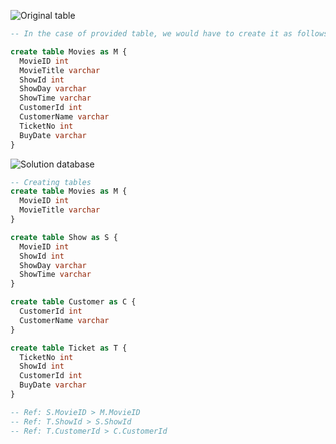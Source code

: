 ![Original table](https://education-team-2020.s3-eu-west-1.amazonaws.com/data-analytics/3.4-normalization_activity.png)

```sql
-- In the case of provided table, we would have to create it as follows:

create table Movies as M {
  MovieID int
  MovieTitle varchar
  ShowId int
  ShowDay varchar
  ShowTime varchar
  CustomerId int
  CustomerName varchar
  TicketNo int
  BuyDate varchar
}
```

![Solution database](https://education-team-2020.s3-eu-west-1.amazonaws.com/data-analytics/3.4-lab-normalization-activity-solution.png)

```sql
-- Creating tables
create table Movies as M {
  MovieID int
  MovieTitle varchar
}

create table Show as S {
  MovieID int
  ShowId int
  ShowDay varchar
  ShowTime varchar
}

create table Customer as C {
  CustomerId int
  CustomerName varchar
}

create table Ticket as T {
  TicketNo int
  ShowId int
  CustomerId int
  BuyDate varchar
}

-- Ref: S.MovieID > M.MovieID
-- Ref: T.ShowId > S.ShowId
-- Ref: T.CustomerId > C.CustomerId
```
